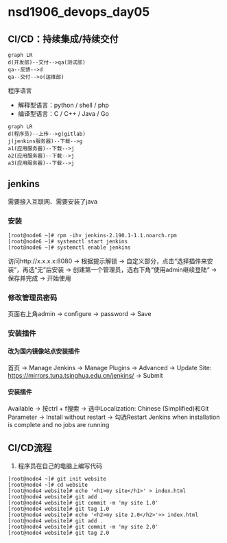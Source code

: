 # nsd1906_devops_day05

## CI/CD：持续集成/持续交付

```mermaid
graph LR
d(开发部)--交付-->qa(测试部)
qa--反馈-->d
qa--交付-->o(运维部)
```

程序语言

- 解释型语言：python / shell / php
- 编译型语言：C / C++ / Java / Go

```mermaid
graph LR
d(程序员)--上传-->g(gitlab)
j(jenkins服务器)--下载-->g
a1(应用服务器)--下载-->j
a2(应用服务器)--下载-->j
a3(应用服务器)--下载-->j
```

## jenkins

需要接入互联网、需要安装了java

### 安装

```shell
[root@node6 ~]# rpm -ihv jenkins-2.190.1-1.1.noarch.rpm 
[root@node6 ~]# systemctl start jenkins
[root@node6 ~]# systemctl enable jenkins
```

访问http://x.x.x.x:8080 -> 根据提示解锁 -> 自定义部分，点击“选择插件来安装”，再选“无”后安装 -> 创建第一个管理员，选右下角“使用admin继续登陆“ -> 保存并完成 -> 开始使用

### 修改管理员密码

页面右上角admin -> configure -> password -> Save

### 安装插件

#### 改为国内镜像站点安装插件

首页 -> Manage Jenkins -> Manage Plugins -> Advanced -> Update Site: https://mirrors.tuna.tsinghua.edu.cn/jenkins/ -> Submit

#### 安装插件

Available -> 按ctrl + f搜索 -> 选中Localization: Chinese (Simplified)和Git Parameter -> Install without restart -> 勾选Restart Jenkins when installation is complete and no jobs are running



## CI/CD流程

1. 程序员在自己的电脑上编写代码

```shell
[root@node4 ~]# git init website
[root@node4 ~]# cd website
[root@node4 website]# echo '<h1>my site</h1>' > index.html
[root@node4 website]# git add .
[root@node4 website]# git commit -m 'my site 1.0'
[root@node4 website]# git tag 1.0
[root@node4 website]# echo '<h2>my site 2.0</h2>'>> index.html 
[root@node4 website]# git add .
[root@node4 website]# git commit -m 'my site 2.0'
[root@node4 website]# git tag 2.0

```









